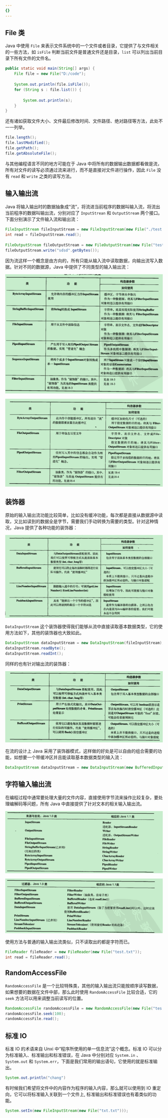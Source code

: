 ```yaml
---
{}
---
```


## File 类

Java 中使用 `File` 来表示文件系统中的一个文件或者目录，它提供了与文件相关的一些方法，如 `isFile` 判断当前文件是普通文件还是目录，`list` 可以列出当前目录下所有文件的文件名。

```java
public static void main(String[] args) {  
    File file = new File("D:/code");  
  
    System.out.println(file.isFile());  
    for (String s : file.list()) {  
  
        System.out.println(s);  
    }  
}
```

还有诸如获取文件大小、文件最后修改时间、文件路径、绝对路径等方法，此处不一一列举。

```java
file.length();  
file.lastModified();  
file.getPath();  
file.getAbsoluteFile();
```

与其他编程语言不同的地方可能在于 Java 中将所有的数据输出数据都看做是流，所有对文件的读写必须通过流来进行，而不是直接对文件进行操作，因此 `File` 没有 `read` 和 `write` 之类的读写方法。

## 输入输出流

Java 将输入输出时的数据抽象成“流”，将流进当前程序的数据叫输入流，将流出当前程序的数据叫输出流，分别对应了 `InputStrean` 和 `OutputStream` 两个接口。下面分别演示了文件输入流和输出流：

```java
FileInputStream fileInputStream = new FileInputStream(new File("./test.txt"));  
int read = fileInputStream.read();  
  
FileOutputStream fileOutputStream = new FileOutputStream(new File("test.txt"));  
fileOutputStream.write("sdsd".getBytes());
```

因为流这样一个概念是由方向的，所有只能从输入流中读取数据，向输出流写入数据。针对不同的数据源，Java 中提供了不同类型的输入输出流：

![](附件/image/JavaIO_image_1.png)


![](附件/image/JavaIO_image_2.png)

## 装饰器

原始的输入输出流功能比较简单，比如没有缓冲功能，每次都是直接从数据源中读取，又比如读到的数据全是字节，需要我们手动转换为需要的类型。针对这种情况，Java 提供了各种功能的装饰器：

![](附件/image/JavaIO_image_3.png)

`DataInputStream` 这个装饰器使得我们能够从流中直接读取基本数据类型，它的使用方法如下，其他的装饰器也大致如此。

```java
DataInputStream dataInputStream = new DataInputStream(fileInputStream);  
dataInputStream.readByte();  
dataInputStream.readInt();
```

同样的也有针对输出流的装饰器：

![](附件/image/JavaIO_image_4.png)

在流的设计上 Java 采用了装饰器模式，这样做的好处是可以自由的组合需要的功能，如想要一个带缓冲区并且能读取基本数据类型的输入流：

```java
DataInputStream dataInputStream = new DataInputStream(new BufferedInputStream(fileInputStream));
```

## 字符输入输出流

在编程过程中通常要处理大量的文件内容，直接使用字节流来操作比较复杂，要处理编解码等问题，所有 Java 中直接提供了针对文本的相关输入输出流。

![](附件/image/JavaIO_image_5.png)

![](附件/image/JavaIO_image_6.png)

使用方法与普通的输入输出流类似，只不读取出的都是字符而已。

```java
FileReader fileReader = new FileReader(new File("test.txt"));  
int read = fileReader.read();
```

## RandomAccessFile

`RandomAccessFile` 是一个比较特殊类，其他的输入输出流只能按顺序读写数据，如果想要的数据在文件中部，那么此时使用 `RandomAccessFile` 比较合适，它的 `seek` 方法可以用来调整当前读写的位置。

```java
RandomAccessFile randomAccessFile = new RandomAccessFile(new File("tes.txt"),"wr");  
randomAccessFile.seek(100);  
randomAccessFile.read();
```

## 标准 IO

标准 IO 的术语来自 Unxi 中“程序所使用的单一信息流”这个概念。标准 IO 可以分为标准输入、标准输出和标准错误，在 Java 中分别对应 `System.in` 、`System.out` 和 `System.err`，下面是我们常用的输出语句，它使用的就是标准输出。

```java
System.out.println("chang")
```

有时候我们希望将文件中的内容作为程序的输入内容，那么就可以使用到 IO 重定向，它可以将标准输入关联到一个文件上, 标准输出和标准错误也有着类似的功能。

```java
System.setIn(new FileInputStream(new File("txt.txt")));
```